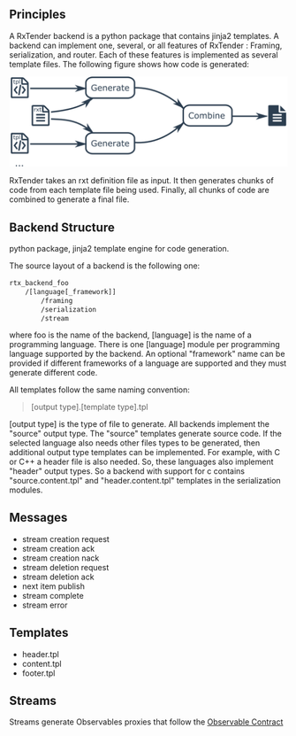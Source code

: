 ## Principles

A RxTender backend is a python package that contains jinja2 templates. A backend
can implement one, several, or all features of RxTender : Framing,
serialization, and router. Each of these features is implemented as several
template files. The following figure shows how code is generated:

![workflow](diagram/workflow.png)

RxTender takes an rxt definition file as input. It then generates chunks of code
from each template file being used. Finally, all chunks of code are combined to
generate a final file.

## Backend Structure

python package, jinja2 template engine for code generation.

The source layout of a backend is the following one:

    rtx_backend_foo
        /[language[_framework]]            
            /framing
            /serialization
            /stream

where foo is the name of the backend, [language] is the name of a programming
language. There is one [language] module per programming language supported by
the backend. An optional "framework" name can be provided if different
frameworks of a language are supported and they must generate different code.

All templates follow the same naming convention:

>[output type].[template type].tpl

[output type] is the type of file to generate. All backends implement the
"source" output type. The "source" templates generate source code. If the
selected language also needs other files types to be generated, then additional
output type templates can be implemented. For example, with C or C++ a header
file is also needed. So, these languages also implement "header" output types. So
a backend with support for c contains "source.content.tpl" and "header.content.tpl"
templates in the serialization modules.

## Messages

- stream creation request
- stream creation ack
- stream creation nack
- stream deletion request
- stream deletion ack
- next item publish
- stream complete
- stream error

## Templates

- header.tpl
- content.tpl
- footer.tpl


## Streams

Streams generate Observables proxies that follow the [Observable Contract](http://reactivex.io/documentation/contract.html)
